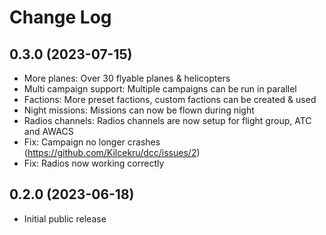 # Change Log

## 0.3.0 (2023-07-15)

- More planes: Over 30 flyable planes & helicopters
- Multi campaign support: Multiple campaigns can be run in parallel
- Factions: More preset factions, custom factions can be created & used
- Night missions: Missions can now be flown during night
- Radios channels: Radios channels are now setup for flight group, ATC and AWACS
- Fix: Campaign no longer crashes (https://github.com/Kilcekru/dcc/issues/2)
- Fix: Radios now working correctly

## 0.2.0 (2023-06-18)

- Initial public release